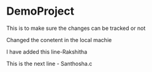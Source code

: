 # DemoProject
This is to make sure the changes can be tracked or not


Changed the conetent in the local machie

I have added this line-Rakshitha

This is the next line - Santhosha.c
